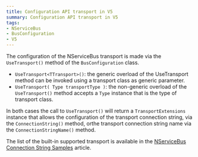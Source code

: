 ```yaml
---
title: Configuration API transport in V5
summary: Configuration API transport in V5
tags:
- NServiceBus
- BusConfiguration
- V5
---
```


The configuration of the NServiceBus transport is made via the `UseTransport()` method of the `BusConfiguration` class.

* `UseTransport<TTransport>()`: the generic overload of the UseTransport method can be invoked using a transport class as generic parameter.
* `UseTransport( Type transportType )`: the non-generic overload of the `UseTransport()` method accepts a `Type` instance that is the type of transport class.

In both cases the call to `UseTransport()` will return a `TransportExtensions` instance that allows the configuration of the transport connection string, via the `ConnectionString()` method, orthe transport connection string name via the `ConnectionStringName()` method.

The list of the built-in supported transport is available in the [NServiceBus Connection String Samples](connection-strings-samples) article.